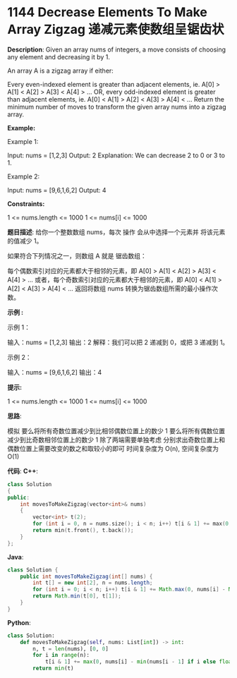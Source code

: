 # 1144 Decrease Elements To Make Array Zigzag 递减元素使数组呈锯齿状

__Description__:
Given an array nums of integers, a move consists of choosing any element and decreasing it by 1.

An array A is a zigzag array if either:

Every even-indexed element is greater than adjacent elements, ie. A[0] > A[1] < A[2] > A[3] < A[4] > ...
OR, every odd-indexed element is greater than adjacent elements, ie. A[0] < A[1] > A[2] < A[3] > A[4] < ...
Return the minimum number of moves to transform the given array nums into a zigzag array.

__Example:__

Example 1:

Input: nums = [1,2,3]
Output: 2
Explanation: We can decrease 2 to 0 or 3 to 1.

Example 2:

Input: nums = [9,6,1,6,2]
Output: 4

__Constraints:__

1 <= nums.length <= 1000
1 <= nums[i] <= 1000

__题目描述__:
给你一个整数数组 nums，每次 操作 会从中选择一个元素并 将该元素的值减少 1。

如果符合下列情况之一，则数组 A 就是 锯齿数组：

每个偶数索引对应的元素都大于相邻的元素，即 A[0] > A[1] < A[2] > A[3] < A[4] > ...
或者，每个奇数索引对应的元素都大于相邻的元素，即 A[0] < A[1] > A[2] < A[3] > A[4] < ...
返回将数组 nums 转换为锯齿数组所需的最小操作次数。

__示例 :__

示例 1：

输入：nums = [1,2,3]
输出：2
解释：我们可以把 2 递减到 0，或把 3 递减到 1。

示例 2：

输入：nums = [9,6,1,6,2]
输出：4

__提示:__

1 <= nums.length <= 1000
1 <= nums[i] <= 1000

__思路__:

模拟
要么将所有奇数位置减少到比相邻偶数位置上的数少 1
要么将所有偶数位置减少到比奇数相邻位置上的数少 1
除了两端需要单独考虑
分别求出奇数位置上和偶数位置上需要改变的数之和取较小的即可
时间复杂度为 O(n), 空间复杂度为 O(1)

__代码__:
__C++__:

```C++
class Solution 
{
public:
    int movesToMakeZigzag(vector<int>& nums) 
    {
        vector<int> t(2);
        for (int i = 0, n = nums.size(); i < n; i++) t[i & 1] += max(0, nums[i] - min(i ? nums[i - 1] : INT_MAX, i < n - 1 ? nums[i + 1] : INT_MAX) + 1);
        return min(t.front(), t.back());
    }
};
```

__Java__:

```Java
class Solution {
    public int movesToMakeZigzag(int[] nums) {
        int t[] = new int[2], n = nums.length;
        for (int i = 0; i < n; i++) t[i & 1] += Math.max(0, nums[i] - Math.min(i > 0 ? nums[i - 1] : Integer.MAX_VALUE, i < n - 1 ? nums[i + 1] : Integer.MAX_VALUE) + 1);
        return Math.min(t[0], t[1]);
    }
}
```

__Python__:

```Python
class Solution:
    def movesToMakeZigzag(self, nums: List[int]) -> int:
        n, t = len(nums), [0, 0]
        for i in range(n):
            t[i & 1] += max(0, nums[i] - min(nums[i - 1] if i else float('inf'), nums[i + 1] if i < n - 1 else float('inf')) + 1)
        return min(t)
```
